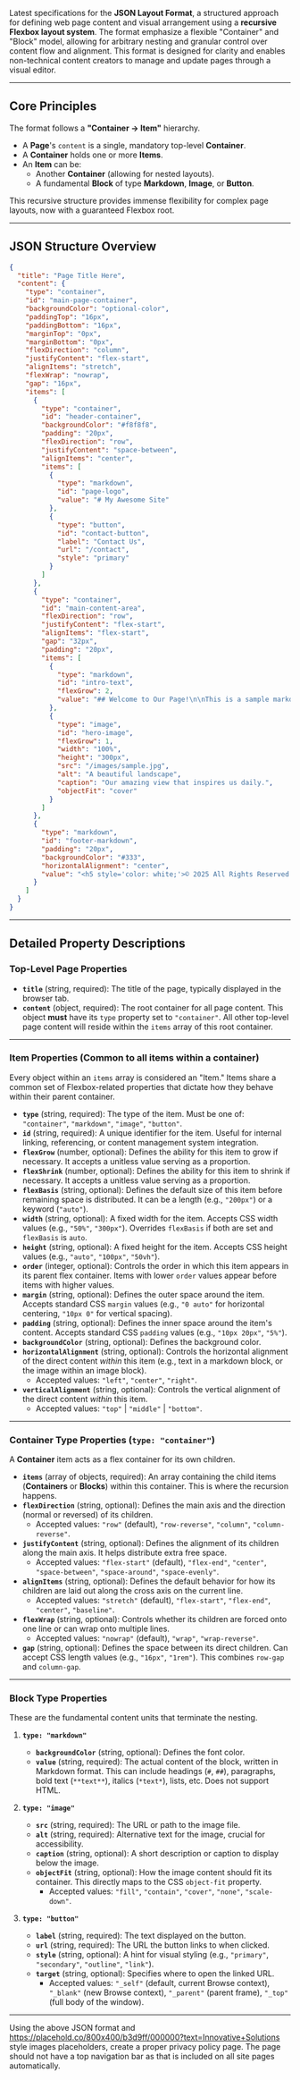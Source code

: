 Latest specifications for the **JSON Layout Format**, a structured approach for defining web page content and visual arrangement using a **recursive Flexbox layout system**. The format emphasize a flexible "Container" and "Block" model, allowing for arbitrary nesting and granular control over content flow and alignment. This format is designed for clarity and enables non-technical content creators to manage and update pages through a visual editor.

---

## Core Principles

The format follows a **"Container -> Item"** hierarchy.

* A **Page**'s `content` is a single, mandatory top-level **Container**.
* A **Container** holds one or more **Items**.
* An **Item** can be:
    * Another **Container** (allowing for nested layouts).
    * A fundamental **Block** of type **Markdown**, **Image**, or **Button**.

This recursive structure provides immense flexibility for complex page layouts, now with a guaranteed Flexbox root.

---

## JSON Structure Overview

```json
{
  "title": "Page Title Here",
  "content": {
    "type": "container",
    "id": "main-page-container",
    "backgroundColor": "optional-color",
    "paddingTop": "16px",
    "paddingBottom": "16px",
    "marginTop": "0px",
    "marginBottom": "0px",
    "flexDirection": "column",
    "justifyContent": "flex-start",
    "alignItems": "stretch",
    "flexWrap": "nowrap",
    "gap": "16px",
    "items": [
      {
        "type": "container",
        "id": "header-container",
        "backgroundColor": "#f8f8f8",
        "padding": "20px",
        "flexDirection": "row",
        "justifyContent": "space-between",
        "alignItems": "center",
        "items": [
          {
            "type": "markdown",
            "id": "page-logo",
            "value": "# My Awesome Site"
          },
          {
            "type": "button",
            "id": "contact-button",
            "label": "Contact Us",
            "url": "/contact",
            "style": "primary"
          }
        ]
      },
      {
        "type": "container",
        "id": "main-content-area",
        "flexDirection": "row",
        "justifyContent": "flex-start",
        "alignItems": "flex-start",
        "gap": "32px",
        "padding": "20px",
        "items": [
          {
            "type": "markdown",
            "id": "intro-text",
            "flexGrow": 2,
            "value": "## Welcome to Our Page!\n\nThis is a sample markdown block, showcasing our services and mission. We believe in providing the best solutions for your needs."
          },
          {
            "type": "image",
            "id": "hero-image",
            "flexGrow": 1,
            "width": "100%",
            "height": "300px",
            "src": "/images/sample.jpg",
            "alt": "A beautiful landscape",
            "caption": "Our amazing view that inspires us daily.",
            "objectFit": "cover"
          }
        ]
      },
      {
        "type": "markdown",
        "id": "footer-markdown",
        "padding": "20px",
        "backgroundColor": "#333",
        "horizontalAlignment": "center",
        "value": "<h5 style='color: white;'>© 2025 All Rights Reserved.</h5>"
      }
    ]
  }
}
```

---

## Detailed Property Descriptions

### Top-Level Page Properties

* **`title`** (string, required): The title of the page, typically displayed in the browser tab.
* **`content`** (object, required): The root container for all page content. This object **must** have its `type` property set to `"container"`. All other top-level page content will reside within the `items` array of this root container.

---

### Item Properties (Common to all items within a container)

Every object within an `items` array is considered an "Item." Items share a common set of Flexbox-related properties that dictate how they behave within their parent container.

* **`type`** (string, required): The type of the item. Must be one of: `"container"`, `"markdown"`, `"image"`, `"button"`.
* **`id`** (string, required): A unique identifier for the item. Useful for internal linking, referencing, or content management system integration.
* **`flexGrow`** (number, optional): Defines the ability for this item to grow if necessary. It accepts a unitless value serving as a proportion.
* **`flexShrink`** (number, optional): Defines the ability for this item to shrink if necessary. It accepts a unitless value serving as a proportion.
* **`flexBasis`** (string, optional): Defines the default size of this item before remaining space is distributed. It can be a length (e.g., `"200px"`) or a keyword (`"auto"`).
* **`width`** (string, optional): A fixed width for the item. Accepts CSS width values (e.g., `"50%"`, `"300px"`). Overrides `flexBasis` if both are set and `flexBasis` is `auto`.
* **`height`** (string, optional): A fixed height for the item. Accepts CSS height values (e.g., `"auto"`, `"100px"`, `"50vh"`).
* **`order`** (integer, optional): Controls the order in which this item appears in its parent flex container. Items with lower `order` values appear before items with higher values.
* **`margin`** (string, optional): Defines the outer space around the item. Accepts standard CSS `margin` values (e.g., `"0 auto"` for horizontal centering, `"10px 0"` for vertical spacing).
* **`padding`** (string, optional): Defines the inner space around the item's content. Accepts standard CSS `padding` values (e.g., `"10px 20px"`, `"5%"`).
* **`backgroundColor`** (string, optional): Defines the background color.
* **`horizontalAlignment`** (string, optional): Controls the horizontal alignment of the direct content *within* this item (e.g., text in a markdown block, or the image within an image block).
    * Accepted values: `"left"`, `"center"`, `"right"`.
* **`verticalAlignment`** (string, optional): Controls the vertical alignment of the direct content *within* this item.
    * Accepted values: `"top"` | `"middle"` | `"bottom"`.

---

### Container Type Properties (`type: "container"`)

A **Container** item acts as a flex container for its own children.

* **`items`** (array of objects, required): An array containing the child items (**Containers** or **Blocks**) within this container. This is where the recursion happens.
* **`flexDirection`** (string, optional): Defines the main axis and the direction (normal or reversed) of its children.
    * Accepted values: `"row"` (default), `"row-reverse"`, `"column"`, `"column-reverse"`.
* **`justifyContent`** (string, optional): Defines the alignment of its children along the main axis. It helps distribute extra free space.
    * Accepted values: `"flex-start"` (default), `"flex-end"`, `"center"`, `"space-between"`, `"space-around"`, `"space-evenly"`.
* **`alignItems`** (string, optional): Defines the default behavior for how its children are laid out along the cross axis on the current line.
    * Accepted values: `"stretch"` (default), `"flex-start"`, `"flex-end"`, `"center"`, `"baseline"`.
* **`flexWrap`** (string, optional): Controls whether its children are forced onto one line or can wrap onto multiple lines.
    * Accepted values: `"nowrap"` (default), `"wrap"`, `"wrap-reverse"`.
* **`gap`** (string, optional): Defines the space between its direct children. Can accept CSS length values (e.g., `"16px"`, `"1rem"`). This combines `row-gap` and `column-gap`.

---

### Block Type Properties

These are the fundamental content units that terminate the nesting.

1.  **`type: "markdown"`**
    * **`backgroundColor`** (string, optional): Defines the font color.
    * **`value`** (string, required): The actual content of the block, written in Markdown format. This can include headings (`#`, `##`), paragraphs, bold text (`**text**`), italics (`*text*`), lists, etc. Does not support HTML.

2.  **`type: "image"`**
    * **`src`** (string, required): The URL or path to the image file.
    * **`alt`** (string, required): Alternative text for the image, crucial for accessibility.
    * **`caption`** (string, optional): A short description or caption to display below the image.
    * **`objectFit`** (string, optional): How the image content should fit its container. This directly maps to the CSS `object-fit` property.
        * Accepted values: `"fill"`, `"contain"`, `"cover"`, `"none"`, `"scale-down"`.

3.  **`type: "button"`**
    * **`label`** (string, required): The text displayed on the button.
    * **`url`** (string, required): The URL the button links to when clicked.
    * **`style`** (string, optional): A hint for visual styling (e.g., `"primary"`, `"secondary"`, `"outline"`, `"link"`).
    * **`target`** (string, optional): Specifies where to open the linked URL.
        * Accepted values: `"_self"` (default, current Browse context), `"_blank"` (new Browse context), `"_parent"` (parent frame), `"_top"` (full body of the window).



---


Using the above JSON format and https://placehold.co/800x400/b3d9ff/000000?text=Innovative+Solutions style images placeholders, create a proper privacy policy page. The page should not have a top navigation bar as that is included on all site pages automatically.
